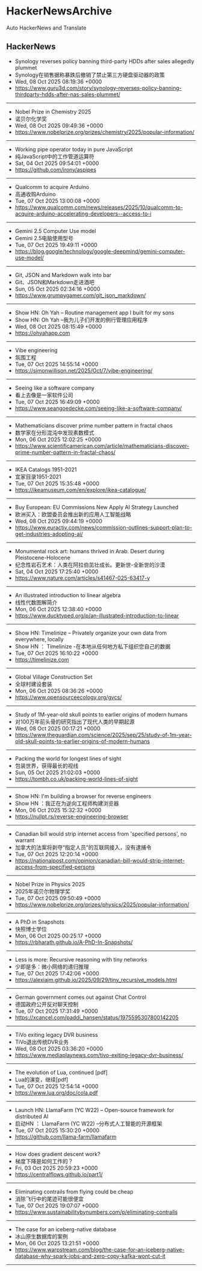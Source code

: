 # HackerNewsArchive
Auto HackerNews and Translate

## HackerNews
* Synology reverses policy banning third-party HDDs after sales allegedly plummet
* Synology在销售据称暴跌后撤销了禁止第三方硬盘驱动器的政策
* Wed, 08 Oct 2025 08:19:36 +0000
* https://www.guru3d.com/story/synology-reverses-policy-banning-thirdparty-hdds-after-nas-sales-plummet/
----
* Nobel Prize in Chemistry 2025
* 诺贝尔化学奖
* Wed, 08 Oct 2025 09:49:36 +0000
* https://www.nobelprize.org/prizes/chemistry/2025/popular-information/
----
* Working pipe operator today in pure JavaScript
* 纯JavaScript中的工作管道运算符
* Sat, 04 Oct 2025 09:54:01 +0000
* https://github.com/irony/aspipes
----
* Qualcomm to acquire Arduino
* 高通收购Arduino
* Tue, 07 Oct 2025 13:00:08 +0000
* https://www.qualcomm.com/news/releases/2025/10/qualcomm-to-acquire-arduino-accelerating-developers--access-to-i
----
* Gemini 2.5 Computer Use model
* Gemini 2.5电脑使用型号
* Tue, 07 Oct 2025 19:49:11 +0000
* https://blog.google/technology/google-deepmind/gemini-computer-use-model/
----
* Git, JSON and Markdown walk into bar
* Git、JSON和Markdown走进酒吧
* Sun, 05 Oct 2025 02:34:16 +0000
* https://www.grumpygamer.com/git_json_markdown/
----
* Show HN: Oh Yah – Routine management app I built for my sons
* Show HN: Oh Yah –我为儿子们开发的例行管理应用程序
* Wed, 08 Oct 2025 08:15:49 +0000
* https://ohyahapp.com
----
* Vibe engineering
* 氛围工程
* Tue, 07 Oct 2025 14:55:14 +0000
* https://simonwillison.net/2025/Oct/7/vibe-engineering/
----
* Seeing like a software company
* 看上去像是一家软件公司
* Tue, 07 Oct 2025 16:49:09 +0000
* https://www.seangoedecke.com/seeing-like-a-software-company/
----
* Mathematicians discover prime number pattern in fractal chaos
* 数学家在分形混沌中发现素数模式
* Mon, 06 Oct 2025 12:02:25 +0000
* https://www.scientificamerican.com/article/mathematicians-discover-prime-number-pattern-in-fractal-chaos/
----
* IKEA Catalogs 1951-2021
* 宜家目录1951-2021
* Tue, 07 Oct 2025 15:35:48 +0000
* https://ikeamuseum.com/en/explore/ikea-catalogue/
----
* Buy European: EU Commissions New Apply AI Strategy Launched
* 欧洲买入：欧盟委员会推出新的应用人工智能战略
* Wed, 08 Oct 2025 09:44:19 +0000
* https://www.euractiv.com/news/commission-outlines-support-plan-to-get-industries-adopting-ai/
----
* Monumental rock art: humans thrived in Arab. Desert during Pleistocene-Holocene
* 纪念性岩石艺术：人类在阿拉伯茁壮成长。更新世-全新世的沙漠
* Sat, 04 Oct 2025 17:25:40 +0000
* https://www.nature.com/articles/s41467-025-63417-y
----
* An illustrated introduction to linear algebra
* 线性代数图解简介
* Mon, 06 Oct 2025 12:38:40 +0000
* https://www.ducktyped.org/p/an-illustrated-introduction-to-linear
----
* Show HN: Timelinize – Privately organize your own data from everywhere, locally
* Show HN ： Timelinize -在本地从任何地方私下组织您自己的数据
* Tue, 07 Oct 2025 16:10:22 +0000
* https://timelinize.com
----
* Global Village Construction Set
* 全球村建设套装
* Mon, 06 Oct 2025 08:36:26 +0000
* https://www.opensourceecology.org/gvcs/
----
* Study of 1M-year-old skull points to earlier origins of modern humans
* 对100万年前头骨的研究指出了现代人类的早期起源
* Wed, 08 Oct 2025 00:17:21 +0000
* https://www.theguardian.com/science/2025/sep/25/study-of-1m-year-old-skull-points-to-earlier-origins-of-modern-humans
----
* Packing the world for longest lines of sight
* 包装世界，获得最长的视线
* Sun, 05 Oct 2025 21:02:03 +0000
* https://tombh.co.uk/packing-world-lines-of-sight
----
* Show HN: I'm building a browser for reverse engineers
* Show HN ：我正在为逆向工程师构建浏览器
* Mon, 06 Oct 2025 15:32:32 +0000
* https://nullpt.rs/reverse-engineering-browser
----
* Canadian bill would strip internet access from 'specified persons', no warrant
* 加拿大的法案将剥夺“指定人员”的互联网接入，没有逮捕令
* Tue, 07 Oct 2025 12:20:14 +0000
* https://nationalpost.com/opinion/canadian-bill-would-strip-internet-access-from-specified-persons
----
* Nobel Prize in Physics 2025
* 2025年诺贝尔物理学奖
* Tue, 07 Oct 2025 09:50:49 +0000
* https://www.nobelprize.org/prizes/physics/2025/popular-information/
----
* A PhD in Snapshots
* 快照博士学位
* Mon, 06 Oct 2025 00:25:17 +0000
* https://rbharath.github.io/A-PhD-In-Snapshots/
----
* Less is more: Recursive reasoning with tiny networks
* 少即是多：微小网络的递归推理
* Tue, 07 Oct 2025 17:42:06 +0000
* https://alexiajm.github.io/2025/09/29/tiny_recursive_models.html
----
* German government comes out against Chat Control
* 德国政府公开反对聊天控制
* Tue, 07 Oct 2025 17:31:49 +0000
* https://xcancel.com/paddi_hansen/status/1975595307800142205
----
* TiVo exiting legacy DVR business
* TiVo退出传统DVR业务
* Wed, 08 Oct 2025 03:36:20 +0000
* https://www.mediaplaynews.com/tivo-exiting-legacy-dvr-business/
----
* The evolution of Lua, continued [pdf]
* Lua的演变，继续[pdf]
* Tue, 07 Oct 2025 12:54:14 +0000
* https://www.lua.org/doc/cola.pdf
----
* Launch HN: LlamaFarm (YC W22) – Open-source framework for distributed AI
* 启动HN ： LlamaFarm (YC W22) –分布式人工智能的开源框架
* Tue, 07 Oct 2025 15:30:20 +0000
* https://github.com/llama-farm/llamafarm
----
* How does gradient descent work?
* 梯度下降是如何工作的？
* Fri, 03 Oct 2025 20:59:23 +0000
* https://centralflows.github.io/part1/
----
* Eliminating contrails from flying could be cheap
* 消除飞行中的尾迹可能很便宜
* Tue, 07 Oct 2025 19:07:07 +0000
* https://www.sustainabilitybynumbers.com/p/eliminating-contrails
----
* The case for an iceberg-native database
* 冰山原生数据库的案例
* Mon, 06 Oct 2025 13:21:51 +0000
* https://www.warpstream.com/blog/the-case-for-an-iceberg-native-database-why-spark-jobs-and-zero-copy-kafka-wont-cut-it
----

